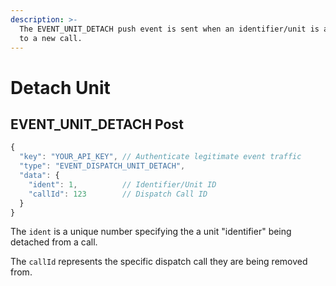```yaml
---
description: >-
  The EVENT_UNIT_DETACH push event is sent when an identifier/unit is attached
  to a new call.
---
```


# Detach Unit

## EVENT\_UNIT\_DETACH Post

```javascript
{
  "key": "YOUR_API_KEY", // Authenticate legitimate event traffic
  "type": "EVENT_DISPATCH_UNIT_DETACH",
  "data": {
    "ident": 1,          // Identifier/Unit ID
    "callId": 123        // Dispatch Call ID
  }
}
```

The `ident` is a unique number specifying the a unit "identifier" being detached from a call.

The `callId` represents the specific dispatch call they are being removed from.


